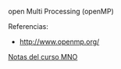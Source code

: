 open Multi Processing (openMP)

Referencias:

* http://www.openmp.org/

[Notas del curso MNO](https://www.dropbox.com/s/vcxbrqkk6x946d7/2.4.Sistemas_de_memoria_compartida_openMP.pdf?dl=0)